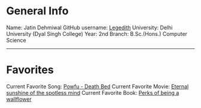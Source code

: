 # General Info
Name: Jatin Dehmiwal
GitHub username: [Legedith](github.com/legedith)
University: Delhi University (Dyal Singh College)
Year: 2nd
Branch: B.Sc.(Hons.) Computer Science

---
# Favorites
Current Favorite Song: [Powfu - Death Bed](https://www.yout]ube.com/watch?v=64JyKBf7kyE)
Current Favorite Movie: [Eternal sunshine of the spotless mind](https://www.imdb.com/title/tt0338013/)
Current Favorite Book: [Perks of being a wallflower](https://en.wikipedia.org/wiki/The_Perks_of_Being_a_Wallflower)
